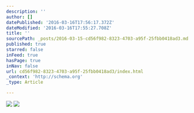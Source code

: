 ```yaml
---
description: ''
author: []
datePublished: '2016-03-16T17:56:17.372Z'
dateModified: '2016-03-16T17:55:27.708Z'
title: ''
sourcePath: _posts/2016-03-15-cd56f982-8323-4703-a95f-25fbb0418ad3.md
published: true
starred: false
inFeed: true
hasPage: true
inNav: false
url: cd56f982-8323-4703-a95f-25fbb0418ad3/index.html
_context: 'http://schema.org'
_type: Article

---
```

![](https://the-grid-user-content.s3-us-west-2.amazonaws.com/ca3f371a-f45a-4820-9568-2f71ac22a3df.png)
![](https://the-grid-user-content.s3-us-west-2.amazonaws.com/3c1d0e24-2570-40df-8baa-b635ec539e52.png)